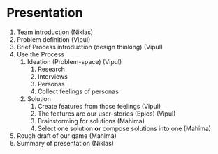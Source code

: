 # Presentation

1. Team introduction (Niklas)
2. Problem definition (Vipul)
3. Brief Process introduction (design thinking) (Vipul)
4. Use the Process
   1. Ideation (Problem-space) (Vipul)
      1. Research
      2. Interviews
      3. Personas
      4. Collect feelings of personas
   2. Solution
      1. Create features from those feelings (Vipul)
      2. The features are our user-stories (Epics) (Vipul)
      3. Brainstorming for solutions (Mahima)
      4. Select one solution **or** compose solutions into one (Mahima)
5. Rough draft of our game (Mahima)
6. Summary of presentation (Niklas)
